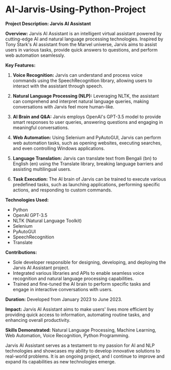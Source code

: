 # AI-Jarvis-Using-Python-Project
**Project Description: Jarvis AI Assistant**

**Overview:**
Jarvis AI Assistant is an intelligent virtual assistant powered by cutting-edge AI and natural language processing technologies. Inspired by Tony Stark's AI assistant from the Marvel universe, Jarvis aims to assist users in various tasks, provide quick answers to questions, and perform web automation seamlessly.

**Key Features:**
1. **Voice Recognition:** Jarvis can understand and process voice commands using the SpeechRecognition library, allowing users to interact with the assistant through speech.

2. **Natural Language Processing (NLP):** Leveraging NLTK, the assistant can comprehend and interpret natural language queries, making conversations with Jarvis feel more human-like.

3. **AI Brain and Q&A:** Jarvis employs OpenAI's GPT-3.5 model to provide smart responses to user queries, answering questions and engaging in meaningful conversations.

4. **Web Automation:** Using Selenium and PyAutoGUI, Jarvis can perform web automation tasks, such as opening websites, executing searches, and even controlling Windows applications.

5. **Language Translation:** Jarvis can translate text from Bengali (bn) to English (en) using the Translate library, breaking language barriers and assisting multilingual users.

6. **Task Execution:** The AI brain of Jarvis can be trained to execute various predefined tasks, such as launching applications, performing specific actions, and responding to custom commands.

**Technologies Used:**
- Python
- OpenAI GPT-3.5
- NLTK (Natural Language Toolkit)
- Selenium
- PyAutoGUI
- SpeechRecognition
- Translate

**Contributions:**
- Sole developer responsible for designing, developing, and deploying the Jarvis AI Assistant project.
- Integrated various libraries and APIs to enable seamless voice recognition and natural language processing capabilities.
- Trained and fine-tuned the AI brain to perform specific tasks and engage in interactive conversations with users.

**Duration:**
Developed from January 2023 to June 2023.

**Impact:**
Jarvis AI Assistant aims to make users' lives more efficient by providing quick access to information, automating routine tasks, and enhancing overall productivity.

**Skills Demonstrated:**
Natural Language Processing, Machine Learning, Web Automation, Voice Recognition, Python Programming.

Jarvis AI Assistant serves as a testament to my passion for AI and NLP technologies and showcases my ability to develop innovative solutions to real-world problems. It is an ongoing project, and I continue to improve and expand its capabilities as new technologies emerge.

